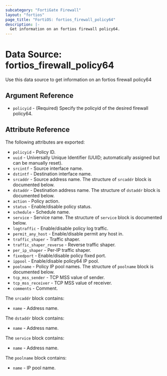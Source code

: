 ```yaml
---
subcategory: "FortiGate Firewall"
layout: "fortios"
page_title: "FortiOS: fortios_firewall_policy64"
description: |-
  Get information on an fortios firewall policy64.
---
```


# Data Source: fortios_firewall_policy64
Use this data source to get information on an fortios firewall policy64

## Argument Reference

* `policyid` - (Required) Specify the policyid of the desired firewall policy64.

## Attribute Reference

The following attributes are exported:

* `policyid` - Policy ID.
* `uuid` - Universally Unique Identifier (UUID; automatically assigned but can be manually reset).
* `srcintf` - Source interface name.
* `dstintf` - Destination interface name.
* `srcaddr` - Source address name. The structure of `srcaddr` block is documented below.
* `dstaddr` - Destination address name. The structure of `dstaddr` block is documented below.
* `action` - Policy action.
* `status` - Enable/disable policy status.
* `schedule` - Schedule name.
* `service` - Service name. The structure of `service` block is documented below.
* `logtraffic` - Enable/disable policy log traffic.
* `permit_any_host` - Enable/disable permit any host in.
* `traffic_shaper` - Traffic shaper.
* `traffic_shaper_reverse` - Reverse traffic shaper.
* `per_ip_shaper` - Per-IP traffic shaper.
* `fixedport` - Enable/disable policy fixed port.
* `ippool` - Enable/disable policy64 IP pool.
* `poolname` - Policy IP pool names. The structure of `poolname` block is documented below.
* `tcp_mss_sender` - TCP MSS value of sender.
* `tcp_mss_receiver` - TCP MSS value of receiver.
* `comments` - Comment.

The `srcaddr` block contains:

* `name` - Address name.

The `dstaddr` block contains:

* `name` - Address name.

The `service` block contains:

* `name` - Address name.

The `poolname` block contains:

* `name` - IP pool name.

